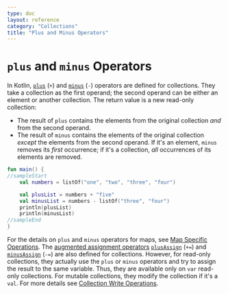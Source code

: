 ```yaml
---
type: doc
layout: reference
category: "Collections"
title: "Plus and Minus Operators"
---
```


# `plus` and `minus` Operators

In Kotlin, [`plus`](https://kotlinlang.org/api/latest/jvm/stdlib/kotlin.collections/plus.html) (`+`) and [`minus`](https://kotlinlang.org/api/latest/jvm/stdlib/kotlin.collections/minus.html) (`-`) operators are defined for collections.
They take a collection as the first operand; the second operand can be either an element or another collection.
The return value is a new read-only collection:

* The result of `plus` contains the elements from the original collection _and_ from the second operand.
* The result of `minus` contains the elements of the original collection _except_ the elements from the second operand.
   If it's an element, `minus` removes its _first_ occurrence; if it's a collection, _all_ occurrences of its elements are removed.



```kotlin
fun main() {
//sampleStart
    val numbers = listOf("one", "two", "three", "four")

    val plusList = numbers + "five"
    val minusList = numbers - listOf("three", "four")
    println(plusList)
    println(minusList)
//sampleEnd
}
```


For the details on `plus` and `minus` operators for maps, see [Map Specific Operations](map-operations.html).
The [augmented assignment operators](operator-overloading.html#assignments) [`plusAssign`](https://kotlinlang.org/api/latest/jvm/stdlib/kotlin.collections/plus-assign.html) (`+=`) and [`minusAssign`](https://kotlinlang.org/api/latest/jvm/stdlib/kotlin.collections/minus-assign.html) (`-=`) are also defined for collections.
However, for read-only collections, they actually use the `plus` or `minus` operators and try to assign the result to the same variable.
Thus, they are available only on `var` read-only collections.
For mutable collections, they modify the collection if it's a `val`. For more details see [Collection Write Operations](collection-write.html).
